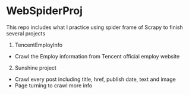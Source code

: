 # WebSpiderProj
This repo includes what I practice using spider frame of Scrapy to finish several projects

1. TencentEmployInfo
- Crawl the Employ information from Tencent official employ website
2. Sunshine project
- Crawl every post including title, href, publish date, text and image
- Page turning to crawl more info

